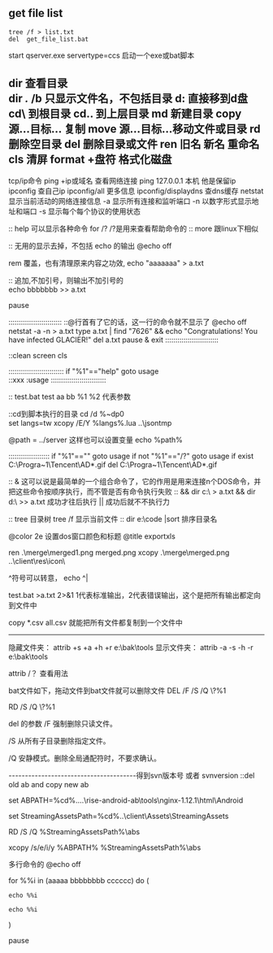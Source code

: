 ## get file list
```
tree /f > list.txt
del  get_file_list.bat
```


start qserver.exe servertype=ccs   启动一个exe或bat脚本



dir    查看目录  
dir  *.*  /b   只显示文件名，不包括目录
d:  直接移到d盘    cd\ 到根目录   cd.. 到上层目录
md 新建目录
copy  源...目标...  复制 
move 源...目标...移动文件或目录
rd 删除空目录
del 删除目录或文件
ren  旧名  新名  重命名
cls  清屏
format +盘符   格式化磁盘
---------------------------------------------------------------------------------------
tcp/ip命令
ping +ip或域名   查看网络连接  ping 127.0.0.1  本机  他是保留ip
ipconfig 查自己ip  ipconfig/all 更多信息    ipconfig/displaydns  查dns缓存
netstat  显示当前活动的网络连接信息     -a 显示所有连接和监听端口     -n  以数字形式显示地址和端口      -s     显示每个每个协议的使用状态




:: help 可以显示各种命令 for /?  /?是用来查看帮助命令的
:: more 跟linux下相似


:: 无用的显示去掉，不包括 echo 的输出
@echo off


rem 覆盖，也有清理原来内容之功效,
echo "aaaaaaa" > a.txt  


:: 追加,不加引号，则输出不加引号的  
echo bbbbbbb >> a.txt  


pause


::::::::::::::::::::::::::
::@行首有了它的话，这一行的命令就不显示了
@echo off 
netstat -a -n > a.txt 
type a.txt | find "7626" && echo "Congratulations! You have infected GLACIER!" 
del a.txt 
pause & exit 
::::::::::::::::::::::::::




::clean screen 
cls 


:::::::::::::::::::::::::::
if "%1"=="help" goto usage  
::xxx
:usage 
:::::::::::::::::::::::::::


::  test.bat  test aa bb  %1 %2 代表参数


::cd到脚本执行的目录
cd /d %~dp0  
set langs=tw
xcopy /E/Y %langs%.lua ..\jsontmp


@path = ../server   这样也可以设置变量
echo %path%


::::::::::::::::::::
if "%1"=="" goto usage 
if not "%1"=="/?" goto usage 
if exist C:\Progra~1\Tencent\AD\*.gif del C:\Progra~1\Tencent\AD\*.gif 




:: & 这可以说是最简单的一个组合命令了，它的作用是用来连接n个DOS命令，并把这些命令按顺序执行，而不管是否有命令执行失败
:: && dir c:\ > a.txt && dir d:\ >> a.txt   成功才往后执行   || 成功后就不不执行力
 
:: tree 目录树    tree /f  显示当前文件
:: dir e:\code |sort    排序目录名


@color 2e            设置dos窗口颜色和标题
@title exportxls


ren .\merge\merged1.png merged.png 
xcopy  .\merge\merged.png ..\client\res\icon\


^符号可以转意， echo ^| 


test.bat >a.txt 2>&1   1代表标准输出，2代表错误输出，这个是把所有输出都定向到文件中





copy  *.csv  all.csv  就能把所有文件都复制到一个文件中


--------------------------------------------
隐藏文件夹： attrib +s +a +h +r e:\bak\tools
显示文件夹： attrib -a -s -h -r e:\bak\tools

attrib /？ 查看用法



bat文件如下，拖动文件到bat文件就可以删除文件
DEL /F /S /Q \\?\%1

RD /S /Q \\?\%1

del 的参数
/F 强制删除只读文件。

/S 从所有子目录删除指定文件。

/Q 安静模式。删除全局通配符时，不要求确认。





---------------------------------------得到svn版本号
或者   svnversion
::del old ab and copy new ab

set ABPATH=%cd%\..\..\rise-android-ab\tools\nginx-1.12.1\html\Android

set StreamingAssetsPath=%cd%\..\client\Assets\StreamingAssets

RD /S /Q %StreamingAssetsPath%\abs

xcopy /s/e/i/y %ABPATH% %StreamingAssetsPath%\abs



多行命令的
@echo off

for %%i in (aaaaa bbbbbbbb cccccc) do (

    echo %%i

    echo %%i

)

pause














